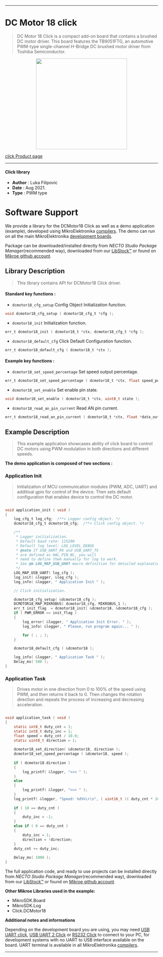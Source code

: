 
---
# DC Motor 18 click

> DC Motor 18 Click is a compact add-on board that contains a brushed DC motor driver. This board features the TB9051FTG, an automotive PWM-type single-channel H-Bridge DC brushed motor driver from Toshiba Semiconductor.

<p align="center">
  <img src="https://download.mikroe.com/images/click_for_ide/dc_motor_18_click.png" height=300px>
</p>

[click Product page](https://www.mikroe.com/dc-motor-18-click)

---


#### Click library

- **Author**        : Luka Filipovic
- **Date**          : Aug 2021.
- **Type**          : PWM type


# Software Support

We provide a library for the DCMotor18 Click
as well as a demo application (example), developed using MikroElektronika
[compilers](https://www.mikroe.com/necto-studio).
The demo can run on all the main MikroElektronika [development boards](https://www.mikroe.com/development-boards).

Package can be downloaded/installed directly from *NECTO Studio Package Manager*(recommended way), downloaded from our [LibStock&trade;](https://libstock.mikroe.com) or found on [Mikroe github account](https://github.com/MikroElektronika/mikrosdk_click_v2/tree/master/clicks).

## Library Description

> This library contains API for DCMotor18 Click driver.

#### Standard key functions :

- `dcmotor18_cfg_setup` Config Object Initialization function.
```c
void dcmotor18_cfg_setup ( dcmotor18_cfg_t *cfg );
```

- `dcmotor18_init` Initialization function.
```c
err_t dcmotor18_init ( dcmotor18_t *ctx, dcmotor18_cfg_t *cfg );
```

- `dcmotor18_default_cfg` Click Default Configuration function.
```c
err_t dcmotor18_default_cfg ( dcmotor18_t *ctx );
```

#### Example key functions :

- `dcmotor18_set_speed_percentage` Set speed output percentage.
```c
err_t dcmotor18_set_speed_percentage ( dcmotor18_t *ctx, float speed_percentage );
```

- `dcmotor18_set_enable` Set enable pin state.
```c
void dcmotor18_set_enable ( dcmotor18_t *ctx, uint8_t state );
```

- `dcmotor18_read_an_pin_current` Read AN pin current.
```c
err_t dcmotor18_read_an_pin_current ( dcmotor18_t *ctx, float *data_out );
```

## Example Description

> This example application showcases ability of click 
board to control DC motors using PWM modulation in 
both directions and different speeds.

**The demo application is composed of two sections :**

### Application Init

> Initialization of MCU communication modules (PWM, ADC, UART) 
and additioal gpio for control of the device. Then sets 
default configuration that enables device to control the DC motor.

```c

void application_init ( void ) 
{
    log_cfg_t log_cfg;  /**< Logger config object. */
    dcmotor18_cfg_t dcmotor18_cfg;  /**< Click config object. */

    /** 
     * Logger initialization.
     * Default baud rate: 115200
     * Default log level: LOG_LEVEL_DEBUG
     * @note If USB_UART_RX and USB_UART_TX 
     * are defined as HAL_PIN_NC, you will 
     * need to define them manually for log to work. 
     * See @b LOG_MAP_USB_UART macro definition for detailed explanation.
     */
    LOG_MAP_USB_UART( log_cfg );
    log_init( &logger, &log_cfg );
    log_info( &logger, " Application Init " );

    // Click initialization.

    dcmotor18_cfg_setup( &dcmotor18_cfg );
    DCMOTOR18_MAP_MIKROBUS( dcmotor18_cfg, MIKROBUS_1 );
    err_t init_flag  = dcmotor18_init( &dcmotor18, &dcmotor18_cfg );
    if ( PWM_ERROR == init_flag )
    {
        log_error( &logger, " Application Init Error. " );
        log_info( &logger, " Please, run program again... " );

        for ( ; ; );
    }

    dcmotor18_default_cfg ( &dcmotor18 );

    log_info( &logger, " Application Task " );
    Delay_ms( 500 );
}

```

### Application Task

> Drives motor in one direction from 0 to 100% of the speed using 
PWM, and then returns it back to 0. Then changes the rotation
direction and repeats the process of increasing and decreasing 
acceleration.

```c

void application_task ( void ) 
{
    static int8_t duty_cnt = 1;
    static int8_t duty_inc = 1;
    float speed = duty_cnt / 10.0;
    static uint8_t direction = 1;
    
    dcmotor18_set_direction( &dcmotor18, direction );
    dcmotor18_set_speed_percentage ( &dcmotor18, speed );
    
    if ( dcmotor18.direction )
    {
        log_printf( &logger, "<<< " );
    }
    else
    {
        log_printf( &logger, ">>> " );
    }
    log_printf( &logger, "Speed: %d%%\r\n", ( uint16_t )( duty_cnt * 10 ) );
    
    if ( 10 == duty_cnt )
    {
        duty_inc = -1;
    }
    else if ( 0 == duty_cnt )
    {
        duty_inc = 1;
        direction = !direction;
    }
    duty_cnt += duty_inc;
    
    Delay_ms( 1000 );  
}

```

The full application code, and ready to use projects can be installed directly from *NECTO Studio Package Manager*(recommended way), downloaded from our [LibStock&trade;](https://libstock.mikroe.com) or found on [Mikroe github account](https://github.com/MikroElektronika/mikrosdk_click_v2/tree/master/clicks).

**Other Mikroe Libraries used in the example:**

- MikroSDK.Board
- MikroSDK.Log
- Click.DCMotor18

**Additional notes and informations**

Depending on the development board you are using, you may need
[USB UART click](https://www.mikroe.com/usb-uart-click),
[USB UART 2 Click](https://www.mikroe.com/usb-uart-2-click) or
[RS232 Click](https://www.mikroe.com/rs232-click) to connect to your PC, for
development systems with no UART to USB interface available on the board. UART
terminal is available in all MikroElektronika
[compilers](https://shop.mikroe.com/compilers).

---
